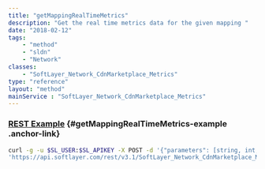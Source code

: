 ```yaml
---
title: "getMappingRealTimeMetrics"
description: "Get the real time metrics data for the given mapping "
date: "2018-02-12"
tags:
    - "method"
    - "sldn"
    - "Network"
classes:
    - "SoftLayer_Network_CdnMarketplace_Metrics"
type: "reference"
layout: "method"
mainService : "SoftLayer_Network_CdnMarketplace_Metrics"
---
```


### [REST Example](#getMappingRealTimeMetrics-example) <a href="/article/rest/"><i class="fas fa-question"></i></a> {#getMappingRealTimeMetrics-example .anchor-link} 
```bash
curl -g -u $SL_USER:$SL_APIKEY -X POST -d '{"parameters": [string, int, int, int]}' \
'https://api.softlayer.com/rest/v3.1/SoftLayer_Network_CdnMarketplace_Metrics/getMappingRealTimeMetrics'
```
